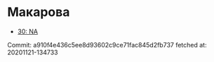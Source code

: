 # Макарова
- [30: NA](30.md)

Commit: a910f4e436c5ee8d93602c9ce71fac845d2fb737
 fetched at: 20201121-134733
